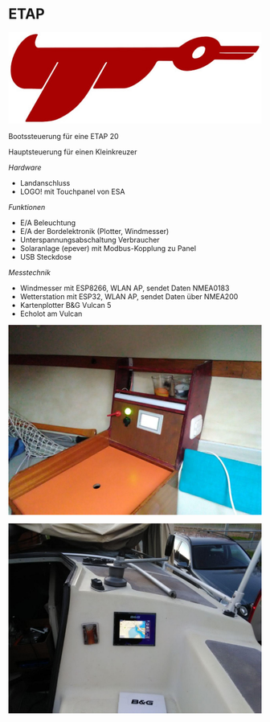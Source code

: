# ETAP 
![Schematics](https://github.com/gerryvel/ETAP/blob/main/etap.jpg)

Bootssteuerung für eine ETAP 20

Hauptsteuerung für einen Kleinkreuzer 

*Hardware*

- Landanschluss
- LOGO! mit Touchpanel von ESA

*Funktionen*

- E/A Beleuchtung
- E/A der Bordelektronik (Plotter, Windmesser)
- Unterspannungsabschaltung Verbraucher
- Solaranlage (epever) mit Modbus-Kopplung zu Panel
- USB Steckdose

*Messtechnik*

- Windmesser mit ESP8266, WLAN AP, sendet Daten NMEA0183
- Wetterstation mit ESP32, WLAN AP, sendet Daten über NMEA200
- Kartenplotter B&G Vulcan 5
- Echolot am Vulcan



![Schematics](https://github.com/gerryvel/ETAP/blob/main/photo_2020-05-25_15-32-36.jpg)

![Schematics](https://github.com/gerryvel/ETAP/blob/main/photo_2020-05-25_15-32-57.jpg)
